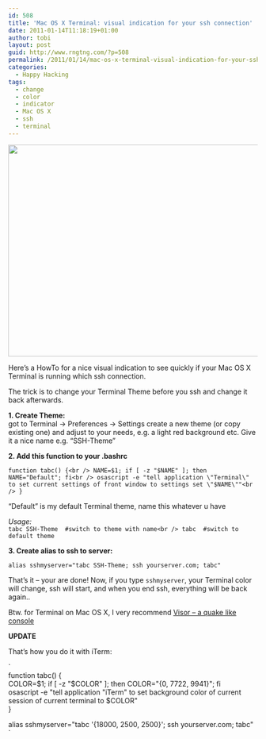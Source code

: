 ```yaml
---
id: 508
title: 'Mac OS X Terminal: visual indication for your ssh connection'
date: 2011-01-14T11:18:19+01:00
author: tobi
layout: post
guid: http://www.rngtng.com/?p=508
permalink: /2011/01/14/mac-os-x-terminal-visual-indication-for-your-ssh-connection/
categories:
  - Happy Hacking
tags:
  - change
  - color
  - indicator
  - Mac OS X
  - ssh
  - terminal
---
```

<p style="text-align: center">
  <img class="size-full wp-image-512 aligncenter" src="http://www.rngtng.com/files/2011/01/Screen-shot-2011-01-14-at-10.14.45.png" alt="" width="593" height="427" srcset="http://www.rngtng.com/files/2011/01/Screen-shot-2011-01-14-at-10.14.45.png 847w, http://www.rngtng.com/files/2011/01/Screen-shot-2011-01-14-at-10.14.45-300x216.png 300w" sizes="(max-width: 593px) 100vw, 593px" />
</p>

Here&#8217;s a HowTo for a nice visual indication to see quickly if your Mac OS X Terminal is running which ssh connection.

The trick is to change your Terminal Theme before you ssh and change it back afterwards.

**1. Create Theme:**  
got to Terminal -> Preferences -> Settings create a new theme (or copy existing one) and adjust to your needs, e.g. a light red background etc. Give it a nice name e.g. &#8220;SSH-Theme&#8221;

**2. Add this function to your .bashrc**

`function tabc() {<br />
NAME=$1; if [ -z "$NAME" ]; then NAME="Default"; fi<br />
osascript -e "tell application \"Terminal\" to set current settings of front window to settings set \"$NAME\""<br />
}`

&#8220;Default&#8221; is my default Terminal theme, name this whatever u have

_Usage:_  
`tabc SSH-Theme  #switch to theme with name<br />
tabc  #switch to default theme`

**3. Create alias to ssh to server:**

 `alias sshmyserver="tabc SSH-Theme; ssh yourserver.com; tabc"`

That&#8217;s it &#8211; your are done! Now, if you type `sshmyserver`, your Terminal color will change, ssh will start, and when you end ssh, everything will be back again..

Btw. for Terminal on Mac OS X, I very recommend [Visor &#8211; a quake like console](http://www.rngtng.com/2009/08/14/quake-like-terminal-on-mac-os-x-visor-plugin/)

**UPDATE**

That&#8217;s how you do it with iTerm:

`<br />
function tabc() {<br />
  COLOR=$1; if [ -z "$COLOR" ]; then COLOR="{0, 7722, 9941}"; fi<br />
  osascript -e "tell application \"iTerm\" to set background color of current session of current terminal to $COLOR"<br />
}</p>
<p>alias sshmyserver="tabc '{18000, 2500, 2500}'; ssh yourserver.com; tabc"<br />
`